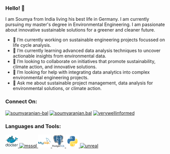 ### Hello! 👋
I am Soumya from India living his best life in Germany. I am currently pursuing my master's degree in Environmental Engineering. 
I am passionate about innovative sustainable solutions for a greener and cleaner future. 

- 🔭 I’m currently working on sustainable engineering projects focussed on life cycle analysis. 
- 🌱 I’m currently learning advanced data analysis techniques to uncover actionable insights from environmental data.
- 👯 I’m looking to collaborate on initiatives that promote sustainability, climate action, and innovative solutions.
- 🤔 I’m looking for help with integrating data analytics into complex environmental engineering projects.
- 💬 Ask me about sustainable project management, data analysis for environmental solutions, or climate action. 

<h3 align="left">Connect On:</h3>
<p align="left">
<a href="https://linkedin.com/in/soumyaranjan-bal" target="blank"><img align="center" src="https://raw.githubusercontent.com/rahuldkjain/github-profile-readme-generator/master/src/images/icons/Social/linked-in-alt.svg" alt="soumyaranjan-bal" height="30" width="40" /></a>
<a href="https://instagram.com/soumyaranjan.bal" target="blank"><img align="center" src="https://raw.githubusercontent.com/rahuldkjain/github-profile-readme-generator/master/src/images/icons/Social/instagram.svg" alt="soumyaranjan.bal" height="30" width="40" /></a>
<a href="https://www.youtube.com/c/verywellinformed" target="blank"><img align="center" src="https://raw.githubusercontent.com/rahuldkjain/github-profile-readme-generator/master/src/images/icons/Social/youtube.svg" alt="verywellinformed" height="30" width="40" /></a>
</p>

<h3 align="left">Languages and Tools:</h3>
<p align="left"> <a href="https://www.docker.com/" target="_blank" rel="noreferrer"> <img src="https://raw.githubusercontent.com/devicons/devicon/master/icons/docker/docker-original-wordmark.svg" alt="docker" width="40" height="40"/> </a> <a href="https://www.microsoft.com/en-us/sql-server" target="_blank" rel="noreferrer"> <img src="https://www.svgrepo.com/show/303229/microsoft-sql-server-logo.svg" alt="mssql" width="40" height="40"/> </a> <a href="https://www.mysql.com/" target="_blank" rel="noreferrer"> <img src="https://raw.githubusercontent.com/devicons/devicon/master/icons/mysql/mysql-original-wordmark.svg" alt="mysql" width="40" height="40"/> </a> <a href="https://www.postgresql.org" target="_blank" rel="noreferrer"> <img src="https://raw.githubusercontent.com/devicons/devicon/master/icons/postgresql/postgresql-original-wordmark.svg" alt="postgresql" width="40" height="40"/> </a> <a href="https://www.python.org" target="_blank" rel="noreferrer"> <img src="https://raw.githubusercontent.com/devicons/devicon/master/icons/python/python-original.svg" alt="python" width="40" height="40"/> </a> <a href="https://unrealengine.com/" target="_blank" rel="noreferrer"> <img src="https://raw.githubusercontent.com/kenangundogan/fontisto/036b7eca71aab1bef8e6a0518f7329f13ed62f6b/icons/svg/brand/unreal-engine.svg" alt="unreal" width="40" height="40"/> </a> </p>

